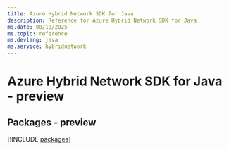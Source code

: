 ```yaml
---
title: Azure Hybrid Network SDK for Java
description: Reference for Azure Hybrid Network SDK for Java
ms.date: 08/18/2025
ms.topic: reference
ms.devlang: java
ms.service: hybridnetwork
---
```

# Azure Hybrid Network SDK for Java - preview
## Packages - preview
[!INCLUDE [packages](hybrid-network-index.md)]
